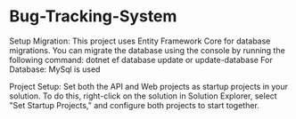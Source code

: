 # Bug-Tracking-System
Setup Migration: 
This project uses Entity Framework Core for database migrations. You can migrate the database using the console by running the following command:
dotnet ef database update or update-database
For Database: MySql is used

Project Setup:
Set both the API and Web projects as startup projects in your solution.
To do this, right-click on the solution in Solution Explorer, select "Set Startup Projects," and configure both projects to start together.
